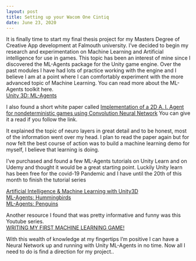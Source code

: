 ```yaml
---
layout: post
title: Setting up your Wacom One Cintiq 
date: June 23, 2020
--- 
```

It is finally time to start my final thesis project for my Masters Degree of Creative App development at Falmouth university.  I’ve decided to begin my research and experimentation on Machine Learning and Artificial intelligence for use in games.  This topic has been an interest of mine since I discovered the ML-Agents package for the Unity game engine.  Over the past modules I have had lots of practice working with the engine and I believe I am at a point where I can comfortably experiment with the more advanced topic of Machine Learning.  You can read more about the ML-Agents toolkit here.  
[Unity 3D: ML-Agents](https://unity3d.com/machine-learning)

I also found a short white paper called <a href="../docs/Implementation of a 2D A. I. Agent for nondeterministic games using Convolution Neural Network.pdf" target="_blank">Implementation of a 2D A. I. Agent for nondeterministic games using Convolution Neural Network</a> You can give it a read if you follow the link. 
 

It explained the topic of neuro layers in great detail and to be honest, most of the information went over my head.  I plan to read the paper again but for now felt the best course of action was to build a machine learning demo for myself, I believe that  learning is doing. 

I’ve purchased and found a few ML-Agents tutorials on Unity Learn and on Udemy and thought it would be a great starting point.  Luckily Unity learn has been free for the covid-19 Pandemic and I have until the 20th of this month to finish the tutorial series 

[Artificial Intelligence & Machine Learning with Unity3D](https://www.udemy.com/course/artificial-intelligence-machine-learning-unity3d)<br>
[ML-Agents: Hummingbirds](https://learn.unity.com/project/course-overview?courseId=5e470160edbc2a15578b13d7)<br>
[ML-Agents: Penguins](https://learn.unity.com/project/ml-agents-penguins)<br>

Another resource I found that was pretty informative and funny was this Youtube series.<br> 
[WRITING MY FIRST MACHINE LEARNING GAME!](https://www.youtube.com/watch?v=ZX2Hyu5WoFg&list=PLVOwmfGKAoEIjwcOyw52XbNCtHpBC4DkA&index=3&t=0s)

With this wealth of knowledge at my fingertips I’m positive I can have a Neural Network up and running with Unity ML-Agents in no time.  Now all I need to do is find a direction for my project.. 

